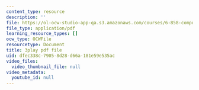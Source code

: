 ```yaml
---
content_type: resource
description: ''
file: https://ol-ocw-studio-app-qa.s3.amazonaws.com/courses/6-858-computer-systems-security-fall-2014/dfec338c79058d28d66a181e59e535ac_yRVZPvHYHzw.pdf
file_type: application/pdf
learning_resource_types: []
ocw_type: OCWFile
resourcetype: Document
title: 3play pdf file
uid: dfec338c-7905-8d28-d66a-181e59e535ac
video_files:
  video_thumbnail_file: null
video_metadata:
  youtube_id: null
---
```

